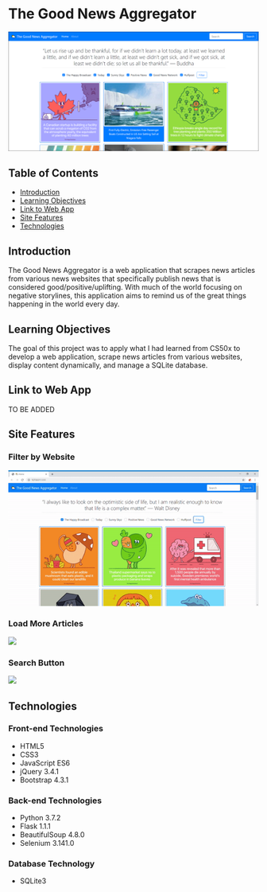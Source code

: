 # **The Good News Aggregator**

![](images/landing.png)

## **Table of Contents**

 * [Introduction](#introduction)
 * [Learning Objectives](#learning-objectives)
 * [Link to Web App](#link-to-web-app)
 * [Site Features](#site-features)
 * [Technologies](#technologies)

## **Introduction**

The Good News Aggregator is a web application that scrapes news articles from various news websites that specifically publish news that is considered good/positive/uplifting. With much of the world focusing on negative storylines, this application aims to remind us of the great things happening in the world every day.

## **Learning Objectives**

The goal of this project was to apply what I had learned from CS50x to develop a web application, scrape news articles from various websites, display content dynamically, and manage a SQLite database.

## **Link to Web App**

TO BE ADDED 

## **Site Features**

### **Filter by Website**

![](images/filter.gif)

### **Load More Articles**

![](images/load.gif)

### **Search Button**

![](images/search.gif)

## **Technologies**

### **Front-end Technologies**

  * HTML5
  * CSS3
  * JavaScript ES6
  * jQuery 3.4.1
  * Bootstrap 4.3.1

### **Back-end Technologies**

  * Python 3.7.2
  * Flask 1.1.1
  * BeautifulSoup 4.8.0
  * Selenium 3.141.0

### **Database Technology**

  * SQLite3